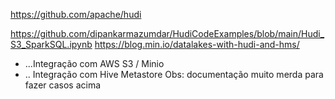 https://github.com/apache/hudi

https://github.com/dipankarmazumdar/HudiCodeExamples/blob/main/Hudi_S3_SparkSQL.ipynb
https://blog.min.io/datalakes-with-hudi-and-hms/

- ...Integração com AWS S3 / Minio
- .. Integração com Hive Metastore
Obs: documentação muito merda para fazer casos acima
